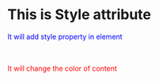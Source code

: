 <!DOCTYPE html> 
<html> 
<head> 
</head> 
<body> 
<h1> This is Style attribute</h1> 
<p style="height: 50px; color: blue">It will add style property in element</p> 
<p style="color: red">It will change the color of content</p> 
</body> 
</html> 

